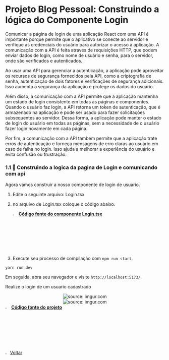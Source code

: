 

<h1>Projeto Blog Pessoal: Construindo a lógica do Componente Login</h1>

Comunicar a página de login de uma aplicação React com uma API é importante porque permite que o aplicativo se conecte ao servidor e verifique as credenciais do usuário para autorizar o acesso à aplicação. A comunicação com a API é feita através de requisições HTTP, que podem enviar dados de login, como nome de usuário e senha, para o servidor, onde são verificados e autenticados.

Ao usar uma API para gerenciar a autenticação, a aplicação pode aproveitar os recursos de segurança fornecidos pela API, como a criptografia de senha, autenticação de dois fatores e verificações de segurança adicionais. Isso aumenta a segurança da aplicação e protege os dados do usuário.

Além disso, a comunicação com a API permite que a aplicação mantenha um estado de login consistente em todas as páginas e componentes. Quando o usuário faz login, a API retorna um token de autenticação, que é armazenado na aplicação e pode ser usado para fazer solicitações subsequentes ao servidor. Dessa forma, a aplicação pode manter o estado de login do usuário em todas as páginas, sem a necessidade de o usuário fazer login novamente em cada página.

Por fim, a comunicação com a API também permite que a aplicação trate erros de autenticação e forneça mensagens de erro claras ao usuário em caso de falha no login. Isso ajuda a melhorar a experiência do usuário e evita confusão ou frustração.

<h3>1.1 👣 Construindo a logica da pagina de Login e comunicando com api  </h3>

Agora vamos construir a nosso componente de login de usuario.

1. Edite o seguinte arquivo: Login.tsx

2. no arquivo de Login.tsx coloque o código abaixo.

   <div align="left"><img src="https://i.imgur.com/JACNZiR.png" title="source: imgur.com" width="3%"/> <a href="https://github.com/LucasCapSilva/blog-pessoal-react-2023/blob/login-logica/src/pages/login/Login.tsx" target="_blank"><b>Código fonte do componente Login.tsx</b></a> 

3. Execute seu processo de compilação com `npm run start`.

```
yarn run dev
```

Em seguida, abra seu navegador e visite `http://localhost:5173/`. 

Realize o login de um usuario cadastrado

<div align="center"><img src="https://i.imgur.com/QvcVowG.png" title="source: imgur.com" /></div>

<div align="center"><img src="https://i.imgur.com/xyAJA7P.png" title="source: imgur.com" /></div>

<div align="left"><img src="https://i.imgur.com/JACNZiR.png" title="source: imgur.com" width="3%"/> <a href="https://github.com/LucasCapSilva/blog-pessoal-react-2023/tree/login-logica" target="_blank"><b>Código fonte do projeto</b></a>  
<br />

<br />

<div align="left"><a href="README.md"><img src="https://i.imgur.com/XMgF3gl.png" title="source: imgur.com" width="3%"/>Voltar</a></div>

